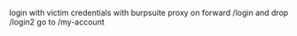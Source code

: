 login with victim credentials with burpsuite proxy on
forward /login and drop /login2
go to /my-account
